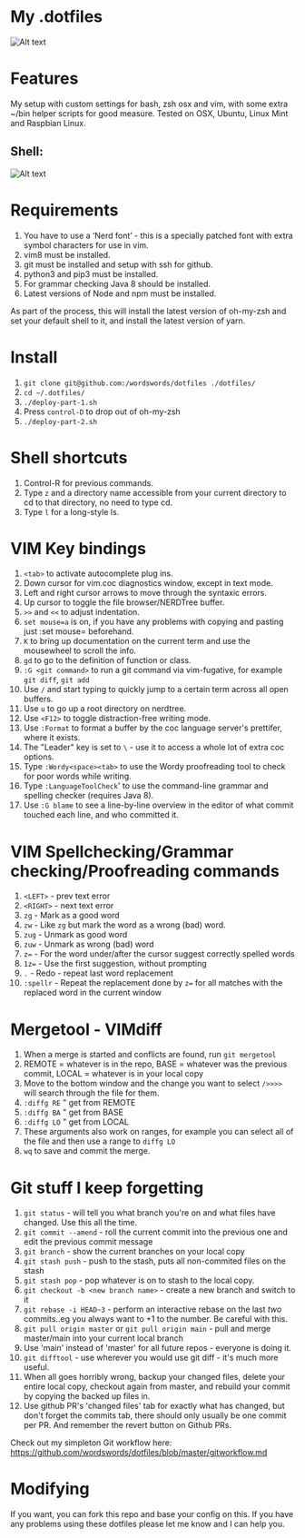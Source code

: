 # My .dotfiles

![Alt text](https://i.imgur.com/UNar5Rm.png "VIM setup")

# Features

My setup with custom settings for bash, zsh osx and vim, with some extra ~/bin helper scripts for good measure. Tested on OSX, Ubuntu, Linux Mint and Raspbian Linux.

## Shell:

![Alt text](https://i.imgur.com/IN1SwL7.png "My zsh setup")


# Requirements

1. You have to use a ‘Nerd font’ - this is a specially patched font with extra symbol characters for use in vim.
2. vim8 must be installed.
3. git must be installed and setup with ssh for github.
4. python3 and pip3 must be installed.
5. For grammar checking Java 8 should be installed.
6. Latest versions of Node and npm must be installed.

As part of the process, this will install the latest version of oh-my-zsh and set your default shell to it, and install
the latest version of yarn.

# Install

1. `git clone git@github.com:/wordswords/dotfiles ./dotfiles/`
2. `cd ~/.dotfiles/`
3. `./deploy-part-1.sh`
4. Press `control-D` to drop out of oh-my-zsh
5. `./deploy-part-2.sh`

# Shell shortcuts

1. Control-R for previous commands.
2. Type `z` and a directory name accessible from your current directory to cd to that directory, no need to type cd.
3. Type `l` for a long-style ls.

# VIM Key bindings

1. `<tab>` to activate autocomplete plug ins.
2. Down cursor for vim.coc diagnostics window, except in text mode.
3. Left and right cursor arrows to move through the syntaxic errors.
4. Up cursor to toggle the file browser/NERDTree buffer.
5. `>>` and `<<` to adjust indentation.
6. `set mouse=a` is on, if you have any problems with copying and pasting just :set mouse= beforehand.
7. `K` to bring up documentation on the current term and use the mousewheel to scroll the info.
8. `gd` to go to the definition of function or class.
9. `:G <git command>` to run a git command via vim-fugative, for example `git diff`, `git add`
10. Use `/` and start typing to quickly jump to a certain term across all open buffers.
11. Use `u` to go up a root directory on nerdtree.
12. Use `<F12>` to toggle distraction-free writing mode.
13. Use `:Format` to format a buffer by the coc language server's prettifer, where it exists.
14. The "Leader" key is set to `\` - use it to access a whole lot of extra coc options.
15. Type `:Wordy<space><tab>` to use the Wordy proofreading tool to check for poor words while writing.
16. Type `:LanguageToolCheck`' to use the command-line grammar and spelling checker (requires Java 8).
17. Use `:G blame` to see a line-by-line overview in the editor of what commit touched each line, and who committed it.

# VIM Spellchecking/Grammar checking/Proofreading commands

1. `<LEFT>`       - prev text error
2. `<RIGHT>`      - next text error
3. `zg`			 - Mark as a good word
4. `zw`			 - Like `zg` but mark the word as a wrong (bad) word.
5. `zug`         - Unmark as good word
6. `zuw`         - Unmark as wrong (bad) word 
7. `z=`			 - For the word under/after the cursor suggest correctly spelled words
8. `1z=`		 - Use the first suggestion, without prompting
9. `.`           - Redo - repeat last word replacement
10. `:spellr`    - Repeat the replacement done by `z=` for all matches with the replaced 
word in the current window

# Mergetool - VIMdiff
 
1. When a merge is started and conflicts are found, run `git mergetool`
2. REMOTE = whatever is in the repo, BASE = whatever was the previous commit, LOCAL = whatever is in your local copy
3. Move to the bottom window and the change you want to select `/>>>>` will search through the file for them.
4. `:diffg RE`  " get from REMOTE
5. `:diffg BA`  " get from BASE
6. `:diffg LO`  " get from LOCAL
7. These arguments also work on ranges, for example you can select all of the file and then use a range to `diffg LO`
8. `wq` to save and commit the merge.
 
# Git stuff I keep forgetting

1. `git status` - will tell you what branch you're on and what files have changed. Use this all the time.
2. `git commit --amend` - roll the current commit into the previous one and edit the previous commit message
3. `git branch` - show the current branches on your local copy
4. `git stash push` - push to the stash, puts all non-commited files on the stash
5. `git stash pop` - pop whatever is on to stash to the local copy.
6. `git checkout -b <new branch name>` - create a new branch and switch to it
7. `git rebase -i HEAD~3` - perform an interactive rebase on the last *two* commits..eg you always want to +1 to the number. Be careful with this.
8. `git pull origin master` or `git pull origin main` - pull and merge master/main into your current local branch
9. Use 'main' instead of 'master' for all future repos - everyone is doing it.
10. `git difftool` - use wherever you would use git diff - it's much more useful.
11. When all goes horribly wrong, backup your changed files, delete your entire local copy, checkout again from master, 
    and rebuild your commit by copying the backed up files in.
12. Use github PR's 'changed files' tab for exactly what has changed, but don't forget the commits tab, there should only 
    usually be one commit per PR. And remember the revert button on Github PRs. 

Check out my simpleton Git workflow here: https://github.com/wordswords/dotfiles/blob/master/gitworkflow.md
 
# Modifying

If you want, you can fork this repo and base your config on this. If you have any problems using these dotfiles please let me know and I can help you.

